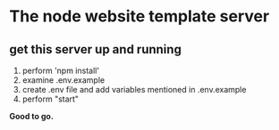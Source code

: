 # The node website template server

## get this server up and running
1. perform 'npm install'
2. examine .env.example
3. create .env file and add variables mentioned in .env.example
4. perform "start"

**Good to go.**
